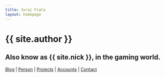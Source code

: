 ```yaml
---
title: Juraj Fiala
layout: homepage
---
```


{{ site.author }}
=================

Also know as {{ site.nick }}, in the gaming world.
--------------------------------------------------

[Blog](/blog) \| [Person](/person) \| [Projects](/projects) \| [Accounts](/page) \| [Contact](/contact)
